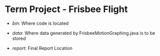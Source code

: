# Term Project - Frisbee Flight

 - *bin*: Where code is located
 
 - *data*: Where data generated by FrisbeeMotionGraphing.java is to be stored
 
 - *report*: Final Report Location
